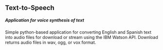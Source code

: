 ## Text-to-Speech

##### Application for voice synthesis of text

Simple python-based application for converting English and Spanish text into audio files for download or stream using the IBM Watson API. Download returns audio files in wav, ogg, or vox format.
